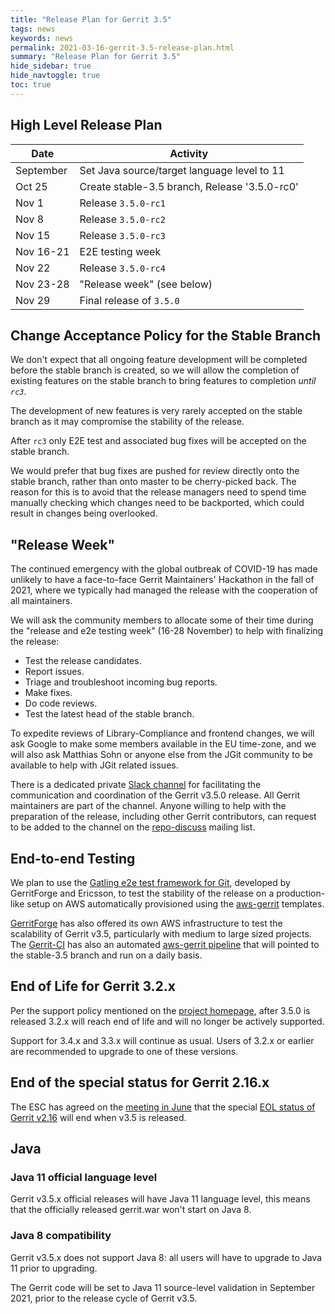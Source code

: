 ```yaml
---
title: "Release Plan for Gerrit 3.5"
tags: news
keywords: news
permalink: 2021-03-16-gerrit-3.5-release-plan.html
summary: "Release Plan for Gerrit 3.5"
hide_sidebar: true
hide_navtoggle: true
toc: true
---
```


## High Level Release Plan

| Date      | Activity                                           |
|-----------|----------------------------------------------------|
| September | Set Java source/target language level to 11        |
| Oct 25    | Create stable-3.5 branch, Release '3.5.0-rc0'      |
| Nov  1    | Release `3.5.0-rc1`                                |
| Nov  8    | Release `3.5.0-rc2`                                |
| Nov 15    | Release `3.5.0-rc3`                                |
| Nov 16-21 | E2E testing week                                   |
| Nov 22    | Release `3.5.0-rc4`                                |
| Nov 23-28 | "Release week" (see below)                         |
| Nov 29    | Final release of `3.5.0`                           |

## Change Acceptance Policy for the Stable Branch

We don't expect that all ongoing feature development will be completed before
the stable branch is created, so we will allow the completion of existing
features on the stable branch to bring features to completion *until `rc3`*.

The development of new features is very rarely accepted on the stable branch
as it may compromise the stability of the release.

After `rc3` only E2E test and associated bug fixes will be accepted on the
stable branch.

We would prefer that bug fixes are pushed for review directly onto the stable
branch, rather than onto master to be cherry-picked back. The reason for this
is to avoid that the release managers need to spend time manually checking
which changes need to be backported, which could result in changes being
overlooked.

## "Release Week"

The continued emergency with the global outbreak of COVID-19 has made unlikely
to have a face-to-face Gerrit Maintainers' Hackathon in the fall of 2021,
where we typically had managed the release with the cooperation of all
maintainers.

We will ask the community members to allocate some of their time during the
"release and e2e testing week" (16-28 November) to help with finalizing the release:

- Test the release candidates.
- Report issues.
- Triage and troubleshoot incoming bug reports.
- Make fixes.
- Do code reviews.
- Test the latest head of the stable branch.

To expedite reviews of Library-Compliance and frontend changes, we will ask
Google to make some members available in the EU time-zone, and we will
also ask Matthias Sohn or anyone else from the JGit community to be available to
help with JGit related issues.

There is a dedicated private [Slack channel](https://gerritcodereview.slack.com/archives/C02DLRM0VGE)
for facilitating the communication and coordination of the Gerrit v3.5.0 release.
All Gerrit maintainers are part of the channel. Anyone willing to help with the
preparation of the release, including other Gerrit contributors, can request to
be added to the channel on the [repo-discuss](https://groups.google.com/g/repo-discuss)
mailing list.

## End-to-end Testing

We plan to use the
[Gatling e2e test framework for Git](https://gerrit-review.googlesource.com/Documentation/dev-e2e-tests.html),
developed by GerritForge and Ericsson, to test the stability of the release on a
production-like setup on AWS automatically provisioned using the
[aws-gerrit](https://gerrit.googlesource.com/aws-gerrit) templates.

[GerritForge](https://www.gerritforge.com) has also offered its own AWS infrastructure to test the
scalability of Gerrit v3.5, particularly with medium to large sized projects.
The [Gerrit-CI](https://gerrit-ci.gerritforge.com) has also an automated
[aws-gerrit pipeline](https://gerrit-ci.gerritforge.com/job/gatling-gerrit-test/)
that will pointed to the stable-3.5 branch and run on a daily basis.

## End of Life for Gerrit 3.2.x

Per the support policy mentioned on the
[project homepage](https://www.gerritcodereview.com/support.html#supported-versions),
after 3.5.0 is released 3.2.x will reach end of life and will no longer be
actively supported.

Support for 3.4.x and 3.3.x will continue as usual.
Users of 3.2.x or earlier are recommended to upgrade to one of these versions.

## End of the special status for Gerrit 2.16.x

The ESC has agreed on the [meeting in June](https://www.gerritcodereview.com/2021-06-01-esc-minutes.html)
that the special [EOL status of Gerrit v2.16](https://www.gerritcodereview.com/2020-04-22-gerrit-3.2-release-plan.html#end-of-life-for-gerrit-216x.html)
will end when v3.5 is released.

## Java

### Java 11 official language level

Gerrit v3.5.x official releases will have Java 11 language level, this means
that the officially released gerrit.war won't start on Java 8.

### Java 8 compatibility

Gerrit v3.5.x does not support Java 8: all users will have to upgrade to
Java 11 prior to upgrading.

The Gerrit code will be set to Java 11 source-level validation in September 2021,
prior to the release cycle of Gerrit v3.5.